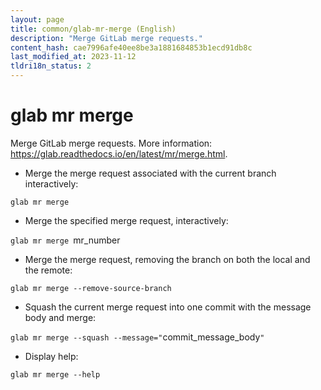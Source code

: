```yaml
---
layout: page
title: common/glab-mr-merge (English)
description: "Merge GitLab merge requests."
content_hash: cae7996afe40ee8be3a1881684853b1ecd91db8c
last_modified_at: 2023-11-12
tldri18n_status: 2
---
```

# glab mr merge

Merge GitLab merge requests.
More information: <https://glab.readthedocs.io/en/latest/mr/merge.html>.

- Merge the merge request associated with the current branch interactively:

`glab mr merge`

- Merge the specified merge request, interactively:

`glab mr merge `<span class="tldr-var badge badge-pill bg-dark-lm bg-white-dm text-white-lm text-dark-dm font-weight-bold">mr_number</span>

- Merge the merge request, removing the branch on both the local and the remote:

`glab mr merge --remove-source-branch`

- Squash the current merge request into one commit with the message body and merge:

`glab mr merge --squash --message="`<span class="tldr-var badge badge-pill bg-dark-lm bg-white-dm text-white-lm text-dark-dm font-weight-bold">commit_message_body</span>`"`

- Display help:

`glab mr merge --help`
